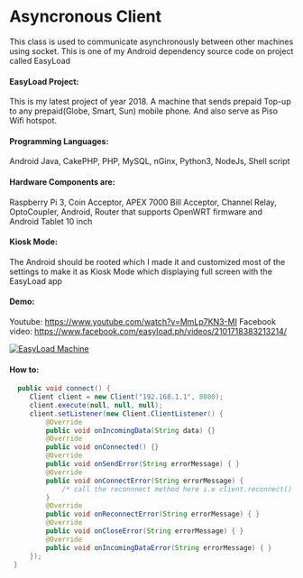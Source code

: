 # Asyncronous Client
This class is used to communicate asynchronously between other machines using socket.
This is one of my Android dependency source code on project called EasyLoad

#### EasyLoad Project:
This is my latest project of year 2018. 
A machine that sends prepaid Top-up to any prepaid(Globe, Smart, Sun) mobile phone. And also serve  as Piso Wifi hotspot.

#### Programming Languages:
Android Java, CakePHP, PHP, MySQL, nGinx, Python3, NodeJs, Shell script

#### Hardware Components are: 
Raspberry Pi 3,  Coin Acceptor, APEX 7000 Bill Acceptor, Channel Relay, OptoCoupler,  Android, Router that supports OpenWRT firmware and Android Tablet 10 inch

#### Kiosk Mode:
The Android should be rooted which I made it and customized most of the settings to make it as Kiosk Mode 
which displaying full screen with the EasyLoad app

#### Demo:
Youtube: https://www.youtube.com/watch?v=MmLp7KN3-MI
Facebook video: https://www.facebook.com/easyload.ph/videos/2101718383213214/

[![EasyLoad Machine](https://bit.ly/2Pdp1KH)](https://www.facebook.com/easyload.ph/videos/2101718383213214/)


#### How to:

   ```java
     public void connect() {
        Client client = new Client("192.168.1.1", 8080);
        client.execute(null, null, null);
        client.setListener(new Client.ClientListener() {
            @Override
            public void onIncomingData(String data) {}
            @Override
            public void onConnected() {}
            @Override
            public void onSendError(String errorMessage) { }
            @Override
            public void onConnectError(String errorMessage) {
                /* call the reconnnect method here i.e client.reconnect() */
            }
            @Override
            public void onReconnectError(String errorMessage) { }
            @Override
            public void onCloseError(String errorMessage) { }
            @Override
            public void onIncomingDataError(String errorMessage) { }
        });
    }

